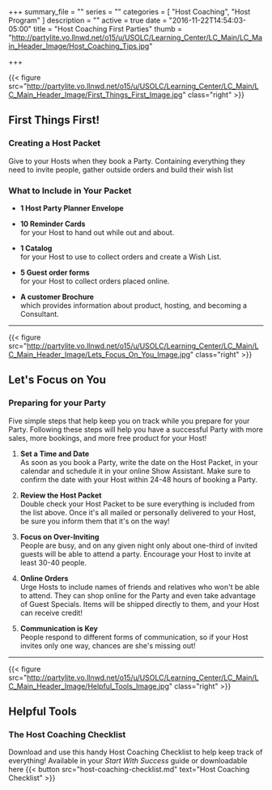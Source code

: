 +++
summary_file = ""
series = ""
categories = [
  "Host Coaching",
  "Host Program"
]
description = ""
active = true
date = "2016-11-22T14:54:03-05:00"
title = "Host Coaching First Parties"
thumb = "http://partylite.vo.llnwd.net/o15/u/USOLC/Learning_Center/LC_Main/LC_Main_Header_Image/Host_Coaching_Tips.jpg"

+++

{{< figure src="http://partylite.vo.llnwd.net/o15/u/USOLC/Learning_Center/LC_Main/LC_Main_Header_Image/First_Things_First_Image.jpg" class="right" >}}

First Things First!
-------------------

### Creating a Host Packet
Give to your Hosts when they book a Party. Containing everything they need to invite people, gather outside orders and build their wish list
  
### What to Include in Your Packet
  + **1 Host Party Planner Envelope**
  
  + **10 Reminder Cards**  
  for your Host to hand out while out and about.
  
  + **1 Catalog**  
  for your Host to use to collect orders and create a Wish List.
  
  + **5 Guest order forms**  
  for your Host to collect orders placed online.
  
  + **A customer Brochure**  
  which provides information about product, hosting, and becoming a Consultant.

* * *

{{< figure src="http://partylite.vo.llnwd.net/o15/u/USOLC/Learning_Center/LC_Main/LC_Main_Header_Image/Lets_Focus_On_You_Image.jpg" class="right" >}}

Let's Focus on You
------------------
### Preparing for your Party
Five simple steps that help keep you on track while you prepare for your Party. Following these steps will help you have a successful Party with more sales, more bookings, and more free product for your Host!


1. **Set a Time and Date**  
As soon as you book a Party, write the date on the Host Packet, in your calendar and schedule it in your online Show Assistant. Make sure to confirm the date with your Host within 24-48 hours of booking a Party.

2. **Review the Host Packet**  
Double check your Host Packet to be sure everything is included from the list above. Once it's all mailed or personally delivered to your Host, be sure you inform them that it's on the way!

3. **Focus on Over-Inviting**  
People are busy, and on any given night only about one-third of invited guests will be able to attend a party. Encourage your Host to invite at least 30-40 people.

4. **Online Orders**  
Urge Hosts to include names of friends and relatives who won't be able to attend. They can shop online for the Party and even take advantage of Guest Specials. Items will be shipped directly to them, and your Host can receive credit!

5. **Communication is Key**  
People respond to different forms of communication, so if your Host invites only one way, chances are she's missing out!

* * *

{{< figure src="http://partylite.vo.llnwd.net/o15/u/USOLC/Learning_Center/LC_Main/LC_Main_Header_Image/Helpful_Tools_Image.jpg" class="right" >}}

Helpful Tools
-------------
### The Host Coaching Checklist
Download and use this handy Host Coaching Checklist to help keep track of everything! Available in your _Start With Success_ guide or downloadable here {{< button src="host-coaching-checklist.md" text="Host Coaching Checklist" >}}
